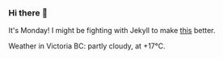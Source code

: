 ### Hi there :wave:

It's Monday! I might be fighting with Jekyll to make [this](https://swissclubtoronto.ca) better.

Weather in Victoria BC: partly cloudy, at +17°C.
